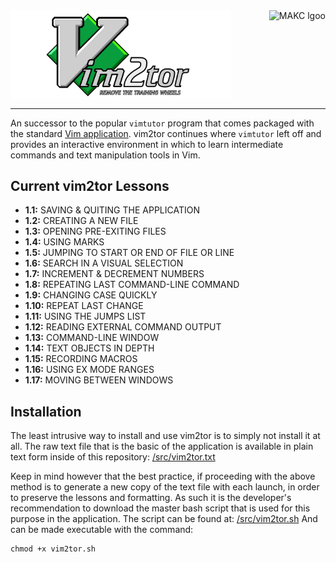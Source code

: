 <a href="https://makc.co">
    <img src="https://makc.co/images/github-header.svg" alt="MAKC lgoo" title="MAKC" align="right" height="50" />
</a>
<img src="https://raw.githubusercontent.com/makccr/vim2tor/refs/heads/main/src/head-1280px.png" alt="vim2tor logo" title="vim2tor" width="70%" align="center" />

---

An successor to the popular `vimtutor` program that comes packaged with the standard [Vim application](https://www.vim.org/). vim2tor continues where `vimtutor` left off and provides an interactive environment in which to learn intermediate commands and text manipulation tools  in Vim. 

## Current vim2tor Lessons
* **1.1:** SAVING & QUITING THE APPLICATION
* **1.2:** CREATING A NEW FILE
* **1.3:** OPENING PRE-EXITING FILES
* **1.4:** USING MARKS
* **1.5:** JUMPING TO START OR END OF FILE OR LINE
* **1.6:** SEARCH IN A VISUAL SELECTION
* **1.7:** INCREMENT & DECREMENT NUMBERS
* **1.8:** REPEATING LAST COMMAND-LINE COMMAND
* **1.9:** CHANGING CASE QUICKLY
* **1.10:** REPEAT LAST CHANGE
* **1.11:** USING THE JUMPS LIST
* **1.12:** READING EXTERNAL COMMAND OUTPUT
* **1.13:** COMMAND-LINE WINDOW
* **1.14:** TEXT OBJECTS IN DEPTH
* **1.15:** RECORDING MACROS
* **1.16:** USING EX MODE RANGES
* **1.17:** MOVING BETWEEN WINDOWS

## Installation
The least intrusive way to install and use vim2tor is to simply not install it at all. The raw text file that is the basic of the application is available in plain text form inside of this repository: [/src/vim2tor.txt](https://raw.githubusercontent.com/makccr/vim2tor/refs/heads/main/src/vim2tor.txt) 

Keep in mind however that the best practice, if proceeding with the above method is to generate a new copy of the text file with each launch, in order to preserve the lessons and formatting. As such it is the developer's recommendation to download the master bash script that is used for this purpose in the application. The script can be found at: [/src/vim2tor.sh](https://raw.githubusercontent.com/makccr/vim2tor/refs/heads/main/src/vim2tor.sh) And can be made executable with the command: 

```
chmod +x vim2tor.sh
```
